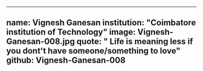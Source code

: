 ---
name: Vignesh Ganesan 
institution: "Coimbatore institution of Technology"
image: Vignesh-Ganesan-008.jpg
quote: " Life is meaning less if you dont't have someone/something to love"
github: Vignesh-Ganesan-008
------
